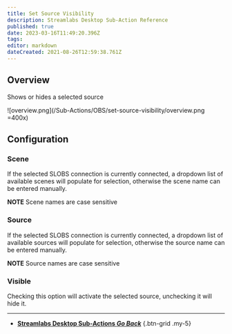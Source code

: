 ```yaml
---
title: Set Source Visibility
description: Streamlabs Desktop Sub-Action Reference
published: true
date: 2023-03-16T11:49:20.396Z
tags: 
editor: markdown
dateCreated: 2021-08-26T12:59:38.761Z
---
```


## Overview
Shows or hides a selected source

![overview.png](/Sub-Actions/OBS/set-source-visibility/overview.png =400x)

## Configuration
### Scene
If the selected SLOBS connection is currently connected, a dropdown list of available scenes will populate for selection, otherwise the scene name can be entered manually.

**NOTE** Scene names are case sensitive 

### Source
If the selected SLOBS connection is currently connected, a dropdown list of available sources will populate for selection, otherwise the source name can be entered manually.

**NOTE** Source names are case sensitive

### Visible
Checking this option will activate the selected source, unchecking it will hide it.

---

- [<i class="mdi mdi-chevron-left"></i> **Streamlabs Desktop Sub-Actions *Go Back***](/Sub-Actions/Streamlabs-Desktop)
{.btn-grid .my-5}